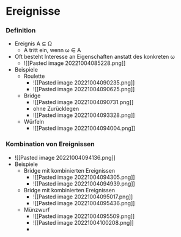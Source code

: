 # Ereignisse
### Definition
 + Ereignis A ⊆ Ω
	+ A tritt ein, wenn ω ∈ A
+ Oft besteht Interesse an Eigenschaften anstatt des konkreten ω
	+ ![[Pasted image 20221004085228.png]]
+ Beispiele
	+ Roulette
		+ ![[Pasted image 20221004090235.png]]
		+ ![[Pasted image 20221004090625.png]]
	+ Bridge
		+ ![[Pasted image 20221004090731.png]]
		+ ohne Zurücklegen
		+ ![[Pasted image 20221004093328.png]]
	+ Würfeln
		+ ![[Pasted image 20221004094004.png]]

### Kombination von Ereignissen
+ ![[Pasted image 20221004094136.png]]
+ Beispiele
	+ Bridge mit kombinierten Ereignissen
		+ ![[Pasted image 20221004094305.png]]
		+ ![[Pasted image 20221004094939.png]]
	+ Bridge mit kombinierten Ereignissen
		+ ![[Pasted image 20221004095017.png]]
		+ ![[Pasted image 20221004095436.png]]
	+ Münzwurf
		+ ![[Pasted image 20221004095509.png]]
		+ ![[Pasted image 20221004100208.png]]
		+ 